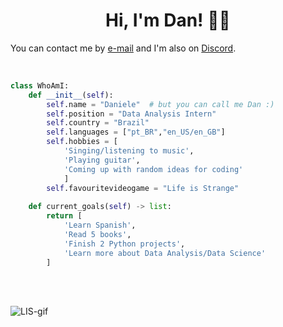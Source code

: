 # <center> Hi, I'm Dan! 🏳️‍🌈</center>
You can contact me by [e-mail](malito:dantasddan@outlook.com) and I'm also on [Discord](https://discordapp.com/users/shadysider).

<br>


```python
class WhoAmI:
    def __init__(self):
        self.name = "Daniele"  # but you can call me Dan :) 
        self.position = "Data Analysis Intern"
        self.country = "Brazil"
        self.languages = ["pt_BR","en_US/en_GB"]
        self.hobbies = [
            'Singing/listening to music', 
            'Playing guitar', 
            'Coming up with random ideas for coding'
            ]
        self.favouritevideogame = "Life is Strange"
    
    def current_goals(self) -> list:
        return [
            'Learn Spanish',
            'Read 5 books',
            'Finish 2 Python projects',
            'Learn more about Data Analysis/Data Science'
        ]

```
<br>
<br>

![LIS-gif](https://media1.tenor.com/m/HnhN7N3XTMEAAAAC/life-is-strange-consequences.gif)
